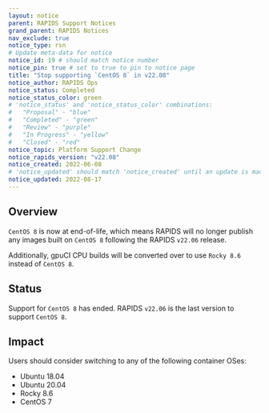 ```yaml
---
layout: notice
parent: RAPIDS Support Notices
grand_parent: RAPIDS Notices
nav_exclude: true
notice_type: rsn
# Update meta-data for notice
notice_id: 19 # should match notice number
notice_pin: true # set to true to pin to notice page
title: "Stop supporting `CentOS 8` in v22.08"
notice_author: RAPIDS Ops
notice_status: Completed
notice_status_color: green
# 'notice_status' and 'notice_status_color' combinations:
#   "Proposal" - "blue"
#   "Completed" - "green"
#   "Review" - "purple"
#   "In Progress" - "yellow"
#   "Closed" - "red"
notice_topic: Platform Support Change
notice_rapids_version: "v22.08"
notice_created: 2022-06-08
# 'notice_updated' should match 'notice_created' until an update is made
notice_updated: 2022-08-17
---
```


## Overview

`CentOS 8` is now at end-of-life, which means RAPIDS will no longer publish any images built on `CentOS 8` following the RAPIDS `v22.06` release.

Additionally, gpuCI CPU builds will be converted over to use `Rocky 8.6` instead of `CentOS 8`.

## Status

Support for `CentOS 8` has ended. RAPIDS `v22.06` is the last version to support `CentOS 8`.

## Impact

Users should consider switching to any of the following container OSes:
  - Ubuntu 18.04
  - Ubuntu 20.04
  - Rocky 8.6
  - CentOS 7
